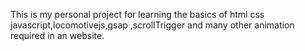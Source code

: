 This is my personal project for learning the basics of html css javascript,locomotivejs,gsap ,scrollTrigger and many other animation required in an website.
